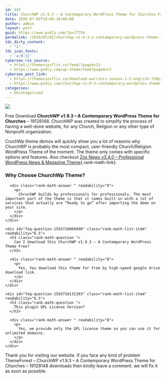 ```yaml
---
id: 142
title: ChurchWP v1.9.3 – A Contemporary WordPress Theme for Churches Free – 19128148
date: 2020-07-02T19:09:34+00:00
author: admin
layout: post
guid: https://www.psdly.com/?p=17754
permalink: /2020/07/02/churchwp-v1-9-3-a-contemporary-wordpress-theme-for-churches-free-19128148/
tdc_dirty_content:
  - "1"
tdc_icon_fonts:
  - 'a:0:{}'
cyberseo_rss_source:
  - https://themoviesflix.co/feed/?paged=13
  - https://www.psdly.com/wp-theme/feed?paged=13
cyberseo_post_link:
  - https://themoviesflix.co/download-warriors-season-1-2-english-720p/
  - https://www.psdly.com/churchwp-v1-9-3-contemporary-wordpress-theme-19128148
categories:
  - Uncategorized
---
```

<div>
  <img src="https://i0.wp.com/www.psdly.com/wp-content/uploads/2020/07/ThemeForest-ChurchWP-v1.9.3-A-Contemporary-WordPress-Theme-for-Churches-19128148.jpg" class="ff-og-image-inserted" />
</div>

Free Download **ChurchWP v1.9.3 – A Contemporary WordPress Theme for Churches** – 19128148. ChurchWP was created to simplify the process of having a well-done website, for any Church, Religion or any other type of Nonprofit organization.

CruchWp theme demos will quickly show you a lot of reasons why ChurchWP is probably the most compact, user-friendly Church/Religion WordPress Theme of the moment. The theme only comes with specific options and features. Also checkout [Zox News v3.4.0 – Professional WordPress News & Magazine Theme](https://www.psdly.com/2020/07/zox-news-v3-4-0-professional-wordpress-news-magazine-theme-20381541.html){.rank-math-link}.

<div id="rank-math-faq" class="rank-math-block">
  <div class="rank-math-list ">
    <div id="faq-question-1593716058123" class="rank-math-list-item" readability="7">
      <h3 class="rank-math-question ">
        Why Choose ChurchWp Theme?
      </h3>
      
      <div class="rank-math-answer " readability="9">
        <p>
          ChruchWP builds by professionals for professionals. The most important part of the theme is that it comes built-in with a lot of services that actually are “Ready to go” after importing the demo on your site.
        </p>
      </div>
    </div>
    
    <div id="faq-question-1593716069490" class="rank-math-list-item" readability="6.5">
      <h3 class="rank-math-question ">
        Can I download this ChurchWP v1.9.3 – A Contemporary WordPress Theme Free?
      </h3>
      
      <div class="rank-math-answer " readability="8">
        <p>
          Yes, You download this theme for free by high-speed google drive download link.
        </p>
      </div>
    </div>
    
    <div id="faq-question-1593716131393" class="rank-math-list-item" readability="6.5">
      <h3 class="rank-math-question ">
        This plugin GPL License Version?
      </h3>
      
      <div class="rank-math-answer " readability="8">
        <p>
          Yes, we provide only the GPL license theme so you can use it for unlimited domains.
        </p>
      </div>
    </div>
  </div>
</div>

Thank you for visiting our website. If you face any kind of problem ThemeForest – ChurchWP v1.9.3 – A Contemporary WordPress Theme for Churches – 19128148 downloads then kindly leave a comment. we will fix it as soon as possible.